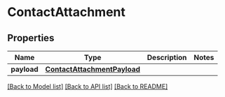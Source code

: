 # ContactAttachment

## Properties
Name | Type | Description | Notes
------------ | ------------- | ------------- | -------------
**payload** | [**ContactAttachmentPayload**](ContactAttachmentPayload.md) |  | 

[[Back to Model list]](../README.md#documentation-for-models) [[Back to API list]](../README.md#documentation-for-api-endpoints) [[Back to README]](../README.md)



